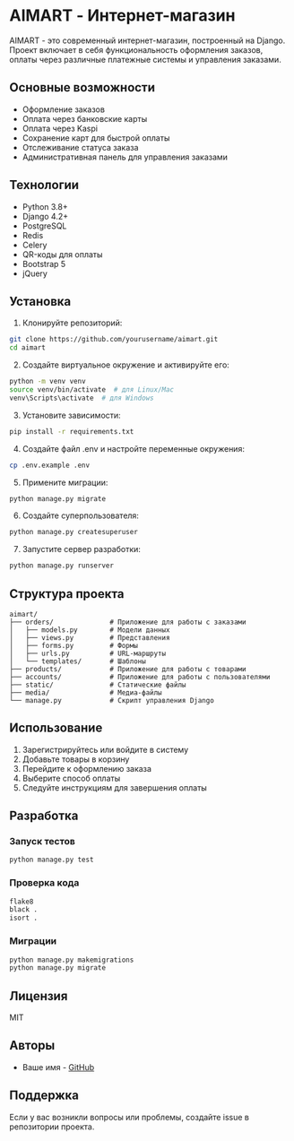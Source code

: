 # AIMART - Интернет-магазин

AIMART - это современный интернет-магазин, построенный на Django. Проект включает в себя функциональность оформления заказов, оплаты через различные платежные системы и управления заказами.

## Основные возможности

- Оформление заказов
- Оплата через банковские карты
- Оплата через Kaspi
- Сохранение карт для быстрой оплаты
- Отслеживание статуса заказа
- Административная панель для управления заказами

## Технологии

- Python 3.8+
- Django 4.2+
- PostgreSQL
- Redis
- Celery
- QR-коды для оплаты
- Bootstrap 5
- jQuery

## Установка

1. Клонируйте репозиторий:

```bash
git clone https://github.com/yourusername/aimart.git
cd aimart
```

2. Создайте виртуальное окружение и активируйте его:

```bash
python -m venv venv
source venv/bin/activate  # для Linux/Mac
venv\Scripts\activate  # для Windows
```

3. Установите зависимости:

```bash
pip install -r requirements.txt
```

4. Создайте файл .env и настройте переменные окружения:

```bash
cp .env.example .env
```

5. Примените миграции:

```bash
python manage.py migrate
```

6. Создайте суперпользователя:

```bash
python manage.py createsuperuser
```

7. Запустите сервер разработки:

```bash
python manage.py runserver
```

## Структура проекта

```
aimart/
├── orders/              # Приложение для работы с заказами
│   ├── models.py        # Модели данных
│   ├── views.py         # Представления
│   ├── forms.py         # Формы
│   ├── urls.py          # URL-маршруты
│   └── templates/       # Шаблоны
├── products/            # Приложение для работы с товарами
├── accounts/            # Приложение для работы с пользователями
├── static/              # Статические файлы
├── media/               # Медиа-файлы
└── manage.py            # Скрипт управления Django
```

## Использование

1. Зарегистрируйтесь или войдите в систему
2. Добавьте товары в корзину
3. Перейдите к оформлению заказа
4. Выберите способ оплаты
5. Следуйте инструкциям для завершения оплаты

## Разработка

### Запуск тестов

```bash
python manage.py test
```

### Проверка кода

```bash
flake8
black .
isort .
```

### Миграции

```bash
python manage.py makemigrations
python manage.py migrate
```

## Лицензия

MIT

## Авторы

- Ваше имя - [GitHub](https://github.com/yourusername)

## Поддержка

Если у вас возникли вопросы или проблемы, создайте issue в репозитории проекта.
